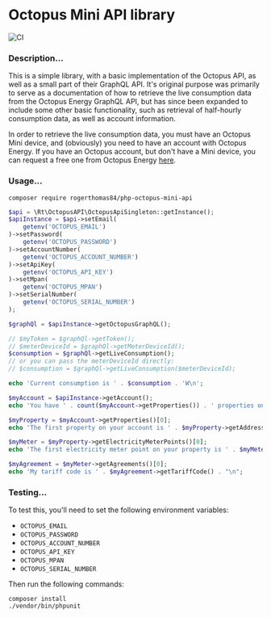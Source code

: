 Octopus Mini API library
====

![CI](https://github.com/rogerthomas84/php-octopus-mini-api/actions/workflows/ci.yml/badge.svg?branch=master)

### Description...

This is a simple library, with a basic implementation of the Octopus API, as well as a small part of their GraphQL API.
It's original purpose was primarily to serve as a documentation of how to retrieve the live consumption data from the
Octopus Energy GraphQL API, but has since been expanded to include some other basic functionality, such as retrieval
of half-hourly consumption data, as well as account information.

In order to retrieve the live consumption data, you must have an Octopus Mini device, and (obviously) you need to have
an account with Octopus Energy. If you have an Octopus account, but don't have a Mini device, you can request a free
one from Octopus Energy [here](https://octopus.typeform.com/to/B5ifg5rQ).

### Usage...

```
composer require rogerthomas84/php-octopus-mini-api
```

```php
$api = \Rt\OctopusAPI\OctopusApiSingleton::getInstance();
$apiInstance = $api->setEmail(
    getenv('OCTOPUS_EMAIL')
)->setPassword(
    getenv('OCTOPUS_PASSWORD')
)->setAccountNumber(
    getenv('OCTOPUS_ACCOUNT_NUMBER')
)->setApiKey(
    getenv('OCTOPUS_API_KEY')
)->setMpan(
    getenv('OCTOPUS_MPAN')
)->setSerialNumber(
    getenv('OCTOPUS_SERIAL_NUMBER')
);

$graphQl = $apiInstance->getOctopusGraphQL();

// $myToken = $graphQl->getToken();
// $meterDeviceId = $graphQl->getMeterDeviceId();
$consumption = $graphQl->getLiveConsumption();
// or you can pass the meterDeviceId directly:
// $consumption = $graphQl->getLiveConsumption($meterDeviceId);

echo 'Current consumption is ' . $consumption . 'W\n';

$myAccount = $apiInstance->getAccount();
echo 'You have ' . count($myAccount->getProperties()) . ' properties on your account\n';

$myProperty = $myAccount->getProperties()[0];
echo 'The first property on your account is ' . $myProperty->getAddressLine1() . "\n";

$myMeter = $myProperty->getElectricityMeterPoints()[0];
echo 'The first electricity meter point on your property is ' . $myMeter->getMpan() . "\n";

$myAgreement = $myMeter->getAgreements()[0];
echo 'My tariff code is ' . $myAgreement->getTariffCode() . "\n";

```

### Testing...

To test this, you'll need to set the following environment variables:
  * `OCTOPUS_EMAIL`
  * `OCTOPUS_PASSWORD`
  * `OCTOPUS_ACCOUNT_NUMBER`
  * `OCTOPUS_API_KEY`
  * `OCTOPUS_MPAN`
  * `OCTOPUS_SERIAL_NUMBER`

Then run the following commands:

```
composer install
./vendor/bin/phpunit
```

